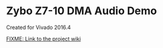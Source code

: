 # Zybo Z7-10 DMA Audio Demo <!-- Replace this line with the project name -->
Created for Vivado 2016.4

[FIXME: Link to the project wiki](https://reference.digilentinc.com/doku.php)

